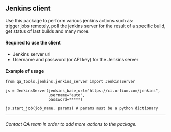 ## Jenkins client
Use this package to perform various jenkins actions such as:  
trigger jobs remotely, poll the jenkins server for the result of a specific build,  
get status of last builds and many more.


#### Required to use the client

- Jenkins server url
- Username and password (or API key) for the Jenkins server

#### Example of usage
~~~
from qa_tools.jenkins.jenkins_server import JenkinsServer

js = JenkinsServer(jenkins_base_url="https://ci.orfium.com/jenkins",
                   username="auto",
                   password=*****)

js.start_job(job_name, params) # params must be a python dictionary
~~~

---
###### Contact QA team in order to add more actions to the package.

